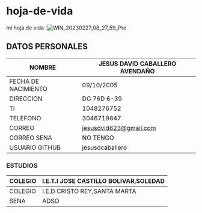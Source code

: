 # hoja-de-vida
mi hoja de vida
!![WIN_20230227_08_27_59_Pro](https://user-images.githubusercontent.com/126476649/221582934-2a21c1cc-d04b-451b-9c7b-02dc8c87e330.jpg)

## DATOS PERSONALES
|NOMBRE         |JESUS DAVID CABALLERO AVENDAÑO|
|-------------|--------------------|
|FECHA DE NACIMIENTO|09/10/2005|
|DIRECCION|DG 76D 6-39|
|TI         |1048276752|
|TELEFONO|3046719847|
|CORREO|jesusdvid823@gmail.com|
|CORREO SENA|NO TENGO|
|USUARIO GITHUB|jesusdcaballero|


### ESTUDIOS
|COLEGIO  |I.E.T.I JOSE CASTILLO BOLIVAR,SOLEDAD|
|---------------|-----------------|
|COLEGIO| I.E.D CRISTO REY,SANTA MARTA  |
|SENA  |  ADSO|